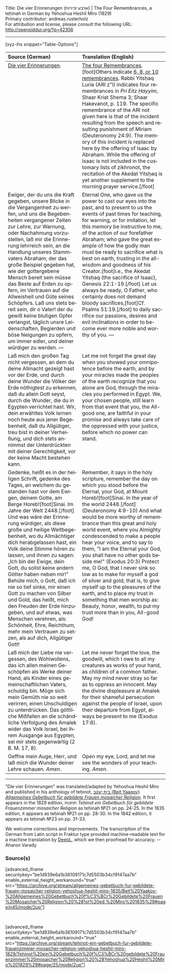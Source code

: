 <html>
<head></head>
<body>
Title: Die vier Erinnerungen (ארבע זכירות) | The Four Remembrances, a teḥinah in German by Yehoshua Heshil Miro (1829)<br />
Primary contributor: andreas.rusterholz<br />
For attribution and license, please consult the following URL: <a href="http://opensiddur.org/?p=42356">http://opensiddur.org/?p=42356</a>
<p />
<hr />

[xyz-ihs snippet="Table-Options"]<table style="margin-left: auto; margin-right: auto;" class="draggable">
<thead><tr><th id="x" style="text-align: left;">Source (German)</th><th style="text-align: left;">Translation (English)</th></tr></thead>
<tbody>
<tr><td style="vertical-align:top;">
<div class="german" lang="de">
<u>Die vier Erinnerungen</u>.
</div></td>

<td style="vertical-align:top;">
<div class="english" lang="en">
<u>The four Remembrances</u>.[foot]Others indicate <a href="https://www.chabad.org/library/article_cdo/aid/2263399/jewish/What-Are-the-Six-Remembrances.htm">6, 8, or 10 remembrances</a>. Rabbi Yitsḥaq Luria (ARI z"l) indicates four remembrances in <em>Pri Eitz Ḥayyim</em>, Shaar Kriat Shema 3; Shaar Hakevanot, p. 119. The specific remembrance of the ARI not given here is that of the incident resulting from the speech and resulting punishment of Miriam (Deuteronomy 24:9). The memory of this incident is replaced here by the offering of Isaac by Abraham. While the offering of Isaac is not included in the customary lists of zikhronot, the recitation of the Akedat Yitsḥaq is yet another supplement to the morning prayer service.[/foot]
</div></td></tr>


<tr><td style="vertical-align:top;">
<div class="german" lang="de">
Ewiger, der du uns die Kraft gegeben, unsere Blicke in die Vergangenheit zu werfen, und uns die Begebenheiten vergangener Zeiten zur Lehre, zur Warnung, oder Nachahmung vorzustellen, laß mir die Erinnerung lehrreich sein, an die Handlung unseres Stammvaters Abraham; der das große Beispiel gegeben hat, wie der gottergebene Mensch bereit sein müsse das Beste auf Erden zu opfern, im Vertrauen auf die Allweisheit und Güte seines Schöpfers. Laß uns stets bereit sein, dir o Vater! der du gewiß keine blutigen Opfer verlangst, täglich unsre Leidenschaften, Begierden und böse Neigungen zu opfern, um immer edler, und deiner würdiger zu werden. — 
</div></td>

<td style="vertical-align:top;">
<div class="english" lang="en">
Eternal One, who gave us the power to cast our eyes into the past, and to present to us the events of past times for teaching, for warning, or for imitation, let this memory be instructive to me, of the action of our forefather Abraham; who gave the great example of how the godly man must be ready to sacrifice what is best on earth, trusting in the all-wisdom and goodness of his Creator.[foot]i.e., the Akedat Yitsḥaq (the sacrifice of Isaac), Genesis 22:1-19.[/foot] Let us always be ready, O Father, who certainly does not demand bloody sacrifices,[foot]Cf. Psalms 51:19.[/foot] to daily sacrifice our passions, desires and evil inclinations in order to become ever more noble and worthy of you. — 
</div></td></tr>


<tr><td style="vertical-align:top;">
<div class="german" lang="de">
Laß mich den großen Tag nicht vergessen, an dem du deine Allmacht gezeigt hast vor der Erde, und durch deine Wunder die Völker der Erde nöthigtest zu erkennen, daß du allein Gott seyst, durch die Wunder, die du in Egypten verrichtet hast. Wir, dein erwähltes Volk lernen noch heute aus jener Begebenheit, daß du Allgütiger, treu bist in deiner Verheißung, und dich stets annimmst der Unterdrückten mit deiner Gerechtigkeit, vor der keine Macht bestehen kann.
</div></td>

<td style="vertical-align:top;">
<div class="english" lang="en">
Let me not forget the great day when you showed your omnipotence before the earth, and by your miracles made the peoples of the earth recognize that you alone are God, through the miracles you performed in Egypt. We, your chosen people, still learn from that event that you, the All-good one, are faithful in your promise and always take care of the oppressed with your justice, before which no power can stand.
</div></td></tr>


<tr><td style="vertical-align:top;">
<div class="german" lang="de">
Gedenke, heißt es in der heiligen Schrift, gedenke des Tages, an welchem du gestanden hast vor dem Ewigen, deinem Gotte, am Berge Horeb![foot]Sinai. Im Jahre der Welt 2448.[/foot] Und was wäre der Erinnerung würdiger, als diese große und heilige Weltbegebenheit, wo du Allmächtiger dich herabgelassen hast, ein Volk deine Stimme hören zu lassen, und ihnen zu sagen: „Ich bin der Ewige, dein Gott, du sollst keine andern Götter haben neben mir!” Behüte mich, o Gott, daß ich nie so tief sinke, mir einen Gott zu machen von Silber und Gold, das heißt, mich den Freuden der Erde hinzugeben, und auf etwas, was Menschen verehren, als: Schönheit, Ehre, Reichthum, mehr mein Vertrauen zu setzen, als auf dich, Allgütiger Gott! 
</div></td>

<td style="vertical-align:top;">
<div class="english" lang="en">
Remember, it says in the holy scripture, remember the day on which you stood before the Eternal, your God, at Mount Horeb![foot]Sinai. In the year of the world 2448.[/foot] <span class="citation">(Deuteronomy 4:9-10)</span> And what would be more worthy of remembrance than this great and holy world event, where you Almighty condescended to make a people hear your voice, and to say to them, "I am the Eternal your God, you shall have no other gods beside me!" <span class="citation">(Exodus 20:3)</span> Protect me, O God, that I never sink so low as to make for myself a god of silver and gold, that is, to give myself up to the pleasures of the earth, and to place my trust in something that men worship as: Beauty, honor, wealth, to put my trust more than in you, All-good God! 
</div></td></tr>


<tr><td style="vertical-align:top;">
<div class="german" lang="de">
Laß mich der Liebe nie vergessen, des Wohlwollens, das ich allen meinen Geschöpfen als Werke deiner Hand, als Kinder eines gemeinschaftlichen Vaters, schuldig bin. Möge sich mein Gemüth nie so weit verirren, einen Unschuldigen zu unterdrücken. Das göttliche Mißfallen an die schändliche Verfolgung des Amalek wider das Volk Israel, bei ihrem Ausgange aus Egypten, sei mir stets gegenwärtig <span class="citation">(2 B. M. 17, 8)</span>. 
</div></td>

<td style="vertical-align:top;">
<div class="english" lang="en">
Let me never forget the love, the goodwill, which I owe to all my creatures as works of your hand, as children of a common father. May my mind never stray so far as to oppress an innocent. May the divine displeasure at Amalek for their shameful persecution against the people of Israel, upon their departure from Egypt, always be present to me <span class="citation">(Exodus 17:8)</span>. 
</div></td></tr>


<tr><td style="vertical-align:top;">
<div class="german" lang="de">
Oeffne mein Auge, Herr, und laß mich die Wunder deiner Lehre schauen. <em>Amen</em>.
</div></td>

<td style="vertical-align:top;">
<div class="english" lang="en">
Open my eye, Lord, and let me see the wonders of your teaching. <em>Amen</em>.
</div></td></tr>
</tbody></table>

<hr />

"Die vier Erinnerungen" was translated/adapted by Yehoshua Heshil Miro and published in his anthology of teḥinot, <a href="/?p=41365">בית יעקב (Beit Yaaqov) <em>Allgemeines Gebetbuch für gebildete Frauen mosaicher Religion</em></a>. It first appears in the 1829 edition, תחנות <em>Teḥinot ein Gebetbuch für gebildete Frauenzimmer mosaicher Religion</em> as teḥinah №21 on pp. 24-25. In the 1835 edition, it appears as teḥinah №21 on pp. 28-30. In the 1842 edition, it appears as teḥinah №23 on pp. 31-33.

We welcome corrections and improvements. The transcription of the German from Latin script in Fraktur type provided machine-readable text for a machine translation by <a href="https://www.deepl.com/en/translator">DeepL</a>, which we then proofread for accuracy. --Aharon Varady
 

<h3>Source(s)</h3>

[advanced_iframe securitykey="be1d939e6a1b36109171c7d5503b34cf9147aa7b" enable_external_height_workaround="true" src="https://archive.org/stream/allgemeines-gebetbuch-fur-gebildete-frauen-mosaicher-religion-yehoshua-heshil-miro-1835/Beit%20Yaakov-%20Allgemeines%20Gebetbuch%20f%C3%BCr%20Gebildete%20Frauen%20Mosaicher%20Religion%20%281st%20ed.%20Miro%201835%29#page/n45/mode/2up"]
 
&nbsp;

[advanced_iframe securitykey="be1d939e6a1b36109171c7d5503b34cf9147aa7b" enable_external_height_workaround="true" src="https://archive.org/stream/tehinot-ein-gebetbuch-fur-gebildete-frauenzimmer-mosaicher-religion-yehoshua-heshil-miro-1829/Tehinot%20ein%20Gebetbuch%20f%C3%BCr%20gebildete%20Frauenzimmer%20mosaicher%20Religion%20%28Yehoshua%20Heshil%20Miro%201829%29#page/25/mode/2up"]

&nbsp;
</body>
</html>